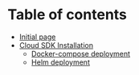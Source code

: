 # Table of contents

* [Initial page](README.md)
* [Cloud SDK Installation](cloud-sdk-installation/README.md)
  * [Docker-compose deployment](cloud-sdk-installation/docker-compose-deployment.md)
  * [Helm deployment](cloud-sdk-installation/helm-deployment.md)

